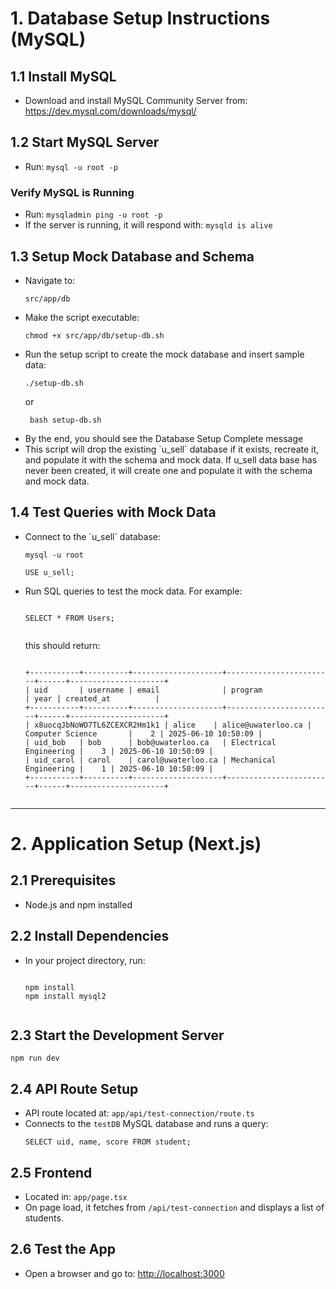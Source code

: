 <h1>1. Database Setup Instructions (MySQL)</h1>

<h2>1.1 Install MySQL</h2>
<ul>
  <li>Download and install MySQL Community Server from: <a href="https://dev.mysql.com/downloads/mysql/">https://dev.mysql.com/downloads/mysql/</a></li>
</ul>

<h2>1.2 Start MySQL Server</h2>
<ul>
  <li>Run: <code>mysql -u root -p</code></li>
</ul>

<h3>Verify MySQL is Running</h3>
<ul>
  <li>Run: <code>mysqladmin ping -u root -p</code></li>
  <li>If the server is running, it will respond with: <code>mysqld is alive</code></li>
</ul>

<h2>1.3 Setup Mock Database and Schema</h2>
<ul>
  <li>Navigate to: </>
  <pre><code>src/app/db </code></pre>
  <li>Make the script executable:</>
  <pre><code>chmod +x src/app/db/setup-db.sh</code></pre>
  <li>Run the setup script to create the mock database and insert sample data:</li>
  <pre><code>./setup-db.sh</code></pre> or <pre><code> bash setup-db.sh </code></pre>
  <li> By the end, you should see the Database Setup Complete message </li>
  <li>This script will drop the existing `u_sell` database if it exists, recreate it, and populate it with the schema and mock data. If u_sell data
  base has never been created, it will create one and populate it with the
  schema and mock data.</li>
</ul>

<h2>1.4 Test Queries with Mock Data</h2>
<ul>
  <li>Connect to the `u_sell` database:</li>
  <pre><code>mysql -u root</code></pre>
  <pre><code>USE u_sell;</code></pre>
  <li>Run SQL queries to test the mock data. For example:</li>
  <pre><code>
SELECT * FROM Users;
  </code></pre>
  this should return:
  <pre><code>
+-----------+----------+--------------------+------------------------+------+---------------------+
| uid       | username | email              | program                | year | created_at          |
+-----------+----------+--------------------+------------------------+------+---------------------+
| x8uocqJbNoWO7TL6ZCEXCR2Hm1k1 | alice    | alice@uwaterloo.ca | Computer Science       |    2 | 2025-06-10 10:50:09 |
| uid_bob   | bob      | bob@uwaterloo.ca   | Electrical Engineering |    3 | 2025-06-10 10:50:09 |
| uid_carol | carol    | carol@uwaterloo.ca | Mechanical Engineering |    1 | 2025-06-10 10:50:09 |
+-----------+----------+--------------------+------------------------+------+---------------------+
  </code></pre>
</ul>

<hr>

<h1>2. Application Setup (Next.js)</h1>

<h2>2.1 Prerequisites</h2>
<ul>
  <li>Node.js and npm installed</li>
</ul>

<h2>2.2 Install Dependencies</h2>
<ul>
  <li>In your project directory, run:</li>
  <pre><code>
npm install
npm install mysql2
  </code></pre>
</ul>

<h2>2.3 Start the Development Server</h2>
<pre><code>npm run dev</code></pre>

<h2>2.4 API Route Setup</h2>
<ul>
  <li>API route located at: <code>app/api/test-connection/route.ts</code></li>
  <li>Connects to the <code>testDB</code> MySQL database and runs a query:</li>
  <pre><code>SELECT uid, name, score FROM student;</code></pre>
</ul>

<h2>2.5 Frontend</h2>
<ul>
  <li>Located in: <code>app/page.tsx</code></li>
  <li>On page load, it fetches from <code>/api/test-connection</code> and displays a list of students.</li>
</ul>

<h2>2.6 Test the App</h2>
<ul>
  <li>Open a browser and go to: <a href="http://localhost:3000">http://localhost:3000</a></li>
</ul>

